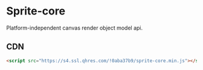 # Sprite-core

Platform-independent canvas render object model api.

## CDN

```html
<script src="https://s4.ssl.qhres.com/!0aba37b9/sprite-core.min.js"></script>
```
